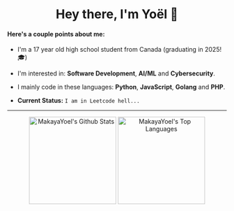 <h1 align="center">Hey there, I'm Yoël 👋</h1>

#### Here's a couple points about me:
- I'm a 17 year old high school student from Canada (graduating in 2025! 🎓)
  
- I'm interested in: <b>Software Development</b>, <b>AI/ML</b> and <b>Cybersecurity</b>.

- I mainly code in these languages: <b>Python</b>, <b>JavaScript</b>, <b>Golang</b> and <b>PHP</b>.
 
- <b>Current Status:</b> ```I am in Leetcode hell...```
<hr>

<p align="center">
  <img height="200" src="https://github-readme-stats.vercel.app/api?username=MakayaYoel&theme=tokyonight&show_icons=true" alt="MakayaYoel's Github Stats"/>
  <img height="200" src="https://github-readme-stats.vercel.app/api/top-langs/?username=MakayaYoel&theme=tokyonight&size_weight=0.5&count_weight=0.5&layout=compact" alt="MakayaYoel's Top Languages"/>
</p>
